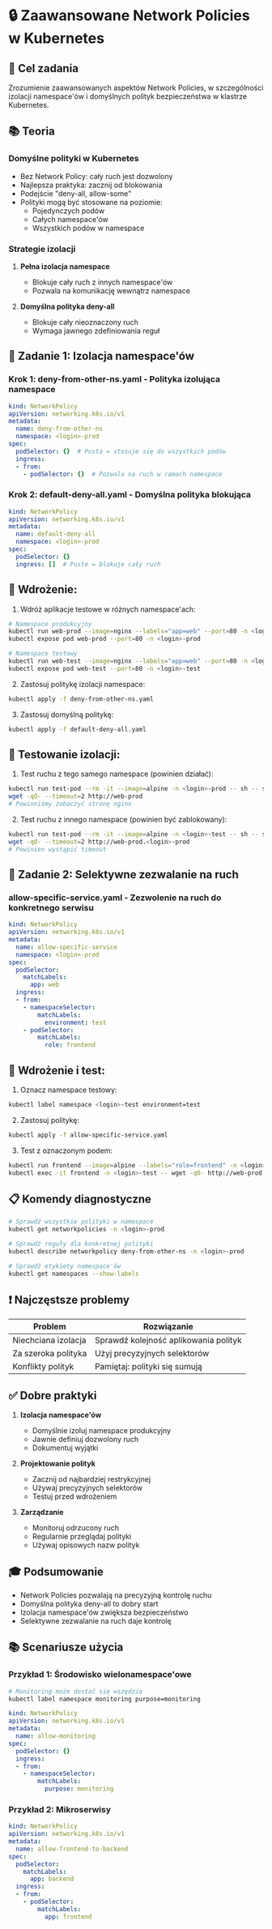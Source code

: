 # 🔒 Zaawansowane Network Policies w Kubernetes

## 🎯 Cel zadania
Zrozumienie zaawansowanych aspektów Network Policies, w szczególności izolacji namespace'ów i domyślnych polityk bezpieczeństwa w klastrze Kubernetes.

## 📚 Teoria

### Domyślne polityki w Kubernetes
- Bez Network Policy: cały ruch jest dozwolony
- Najlepsza praktyka: zacznij od blokowania
- Podejście "deny-all, allow-some"
- Polityki mogą być stosowane na poziomie:
  - Pojedynczych podów
  - Całych namespace'ów
  - Wszystkich podów w namespace

### Strategie izolacji
1. **Pełna izolacja namespace**
   - Blokuje cały ruch z innych namespace'ów
   - Pozwala na komunikację wewnątrz namespace
   
2. **Domyślna polityka deny-all**
   - Blokuje cały nieoznaczony ruch
   - Wymaga jawnego zdefiniowania reguł

## 📝 Zadanie 1: Izolacja namespace'ów

### Krok 1: deny-from-other-ns.yaml - Polityka izolująca namespace

```yaml
kind: NetworkPolicy
apiVersion: networking.k8s.io/v1
metadata:
  name: deny-from-other-ns
  namespace: <login>-prod
spec:
  podSelector: {}  # Pusta = stosuje się do wszystkich podów
  ingress:
  - from:
    - podSelector: {}  # Pozwala na ruch w ramach namespace
```

### Krok 2: default-deny-all.yaml - Domyślna polityka blokująca

```yaml
kind: NetworkPolicy
apiVersion: networking.k8s.io/v1
metadata:
  name: default-deny-all
  namespace: <login>-prod
spec:
  podSelector: {}
  ingress: []  # Puste = blokuje cały ruch
```

## 🔨 Wdrożenie:

1. Wdróż aplikacje testowe w różnych namespace'ach:
```bash
# Namespace produkcyjny
kubectl run web-prod --image=nginx --labels="app=web" --port=80 -n <login>-prod
kubectl expose pod web-prod --port=80 -n <login>-prod

# Namespace testowy
kubectl run web-test --image=nginx --labels="app=web" --port=80 -n <login>-test
kubectl expose pod web-test --port=80 -n <login>-test
```

2. Zastosuj politykę izolacji namespace:
```bash
kubectl apply -f deny-from-other-ns.yaml
```

3. Zastosuj domyślną politykę:
```bash
kubectl apply -f default-deny-all.yaml
```

## 🧪 Testowanie izolacji:

1. Test ruchu z tego samego namespace (powinien działać):
```bash
kubectl run test-pod --rm -it --image=alpine -n <login>-prod -- sh -- sleep 3600
wget -qO- --timeout=2 http://web-prod
# Powinniśmy zobaczyć stronę nginx
```

2. Test ruchu z innego namespace (powinien być zablokowany):
```bash
kubectl run test-pod --rm -it --image=alpine -n <login>-test -- sh -- sleep 3600
wget -qO- --timeout=2 http://web-prod.<login>-prod
# Powinien wystąpić timeout
```

## 📝 Zadanie 2: Selektywne zezwalanie na ruch

### allow-specific-service.yaml - Zezwolenie na ruch do konkretnego serwisu

```yaml
kind: NetworkPolicy
apiVersion: networking.k8s.io/v1
metadata:
  name: allow-specific-service
  namespace: <login>-prod
spec:
  podSelector:
    matchLabels:
      app: web
  ingress:
  - from:
    - namespaceSelector:
        matchLabels:
          environment: test
    - podSelector:
        matchLabels:
          role: frontend
```

## 🔨 Wdrożenie i test:

1. Oznacz namespace testowy:
```bash
kubectl label namespace <login>-test environment=test
```

2. Zastosuj politykę:
```bash
kubectl apply -f allow-specific-service.yaml
```

3. Test z oznaczonym podem:
```bash
kubectl run frontend --image=alpine --labels="role=frontend" -n <login>-test -- sleep 3600
kubectl exec -it frontend -n <login>-test -- wget -qO- http://web-prod.<login>-prod
```

## 📋 Komendy diagnostyczne

```bash
# Sprawdź wszystkie polityki w namespace
kubectl get networkpolicies -n <login>-prod

# Sprawdź reguły dla konkretnej polityki
kubectl describe networkpolicy deny-from-other-ns -n <login>-prod

# Sprawdź etykiety namespace'ów
kubectl get namespaces --show-labels
```

## ❗ Najczęstsze problemy

| Problem | Rozwiązanie |
|---------|-------------|
| Niechciana izolacja | Sprawdź kolejność aplikowania polityk |
| Za szeroka polityka | Użyj precyzyjnych selektorów |
| Konflikty polityk | Pamiętaj: polityki się sumują |

## ✅ Dobre praktyki

1. **Izolacja namespace'ów**
   - Domyślnie izoluj namespace produkcyjny
   - Jawnie definiuj dozwolony ruch
   - Dokumentuj wyjątki
   
2. **Projektowanie polityk**
   - Zacznij od najbardziej restrykcyjnej
   - Używaj precyzyjnych selektorów
   - Testuj przed wdrożeniem
   
3. **Zarządzanie**
   - Monitoruj odrzucony ruch
   - Regularnie przeglądaj polityki
   - Używaj opisowych nazw polityk

## 🎓 Podsumowanie
- Network Policies pozwalają na precyzyjną kontrolę ruchu
- Domyślna polityka deny-all to dobry start
- Izolacja namespace'ów zwiększa bezpieczeństwo
- Selektywne zezwalanie na ruch daje kontrolę

## 📚 Scenariusze użycia

### Przykład 1: Środowisko wielonamespace'owe
```bash
# Monitoring może dostać się wszędzie
kubectl label namespace monitoring purpose=monitoring
```

```yaml
kind: NetworkPolicy
apiVersion: networking.k8s.io/v1
metadata:
  name: allow-monitoring
spec:
  podSelector: {}
  ingress:
  - from:
    - namespaceSelector:
        matchLabels:
          purpose: monitoring
```

### Przykład 2: Mikroserwisy
```yaml
kind: NetworkPolicy
apiVersion: networking.k8s.io/v1
metadata:
  name: allow-frontend-to-backend
spec:
  podSelector:
    matchLabels:
      app: backend
  ingress:
  - from:
    - podSelector:
        matchLabels:
          app: frontend
```